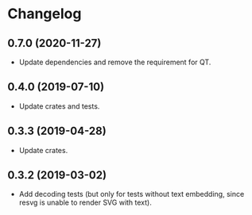 # Changelog

## 0.7.0 (2020-11-27)

- Update dependencies and remove the requirement for QT.

## 0.4.0 (2019-07-10)

- Update crates and tests.

## 0.3.3 (2019-04-28)

- Update crates.

## 0.3.2 (2019-03-02)

- Add decoding tests (but only for tests without text embedding, since resvg is unable to render SVG with text).
